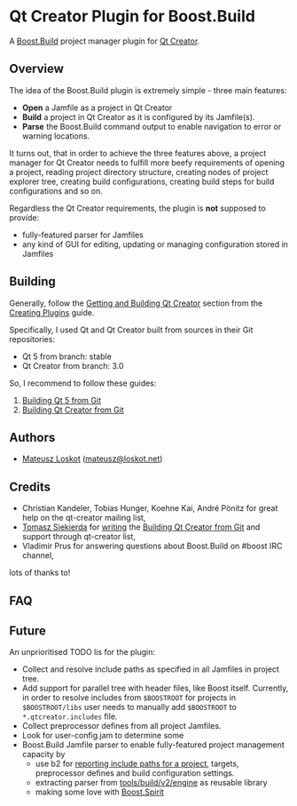 Qt Creator Plugin for Boost.Build
==============================================================================

A [Boost.Build](http://www.boost.org/boost-build2/) project manager plugin for 
[Qt Creator](http://qt-project.org/wiki/Category:Tools::QtCreator).

Overview
------------------------------------------------------------------------------

The idea of the Boost.Build plugin is extremely simple - three main features:

* **Open** a Jamfile as a project in Qt Creator
* **Build** a project in Qt Creator as it is configured by its Jamfile(s).
* **Parse** the Boost.Build command output to enable navigation to error or warning locations.

It turns out, that in order to achieve the three features above, a project manager for
Qt Creator needs to fulfill more beefy requirements of opening a project,
reading project directory structure, creating nodes of project explorer tree,
creating build configurations, creating build steps for build configurations and so on.

Regardless the Qt Creator requirements, the plugin is **not** supposed to provide:

* fully-featured parser for Jamfiles 
* any kind of GUI for editing, updating or managing configuration stored in Jamfiles

Building
------------------------------------------------------------------------------

Generally, follow the 
[Getting and Building Qt Creator](http://doc-snapshot.qt-project.org/qtcreator-extending/getting-and-building.html)
section from the [Creating Plugins](http://doc-snapshot.qt-project.org/qtcreator-extending/creating-plugins.html) guide.

Specifically, I used Qt and Qt Creator built from sources in their Git repositories:

* Qt 5 from branch: stable
* Qt Creator from branch: 3.0

So, I recommend to follow these guides:

1. [Building Qt 5 from Git](http://qt-project.org/wiki/Building_Qt_5_from_Git)
1. [Building Qt Creator from Git](http://qt-project.org/wiki/Building-Qt-Creator-from-Git)

Authors
------------------------------------------------------------------------------

* [Mateusz Loskot](http://mateusz.loskot.net) (mateusz@loskot.net)

Credits
------------------------------------------------------------------------------

* Christian Kandeler, Tobias Hunger, Koehne Kai, André Pönitz for great help on the qt-creator mailing list,
* [Tomasz Siekierda](http://sierdzio.com/) for 
  [writing](http://lists.qt-project.org/pipermail/qt-creator/2013-October/002859.html)
  the [Building Qt Creator from Git](http://qt-project.org/wiki/Building-Qt-Creator-from-Git)
  and support through qt-creator list,
* Vladimir Prus for answering questions about Boost.Build on #boost IRC channel,

lots of thanks to!

FAQ
------------------------------------------------------------------------------

Future
------------------------------------------------------------------------------

An unprioritised TODO lis for the plugin:

* Collect and resolve include paths as specified in all Jamfiles in project tree.
* Add support for parallel tree with header files, like Boost itself.
  Currently, in order to resolve includes from ```$BOOSTROOT``` for projects in ```$BOOSTROOT/libs```
  user needs to manually add ```$BOOSTROOT``` to ```*.qtcreator.includes``` file.
* Collect preprocessor defines from all project Jamfiles.
* Look for user-config.jam to determine some
* Boost.Build Jamfile parser to enable fully-featured project management capacity by
  * use b2 for [reporting include paths for a project](http://lists.boost.org/boost-build/2013/11/27173.php),
    targets, preprocessor defines and build configuration settings.
  * extracting parser from [tools/build/v2/engine](https://github.com/boostorg/build/tree/master/v2/engine)
    as reusable library
  * making some love with [Boost.Spirit](http://boost.org/libs/spirit)

